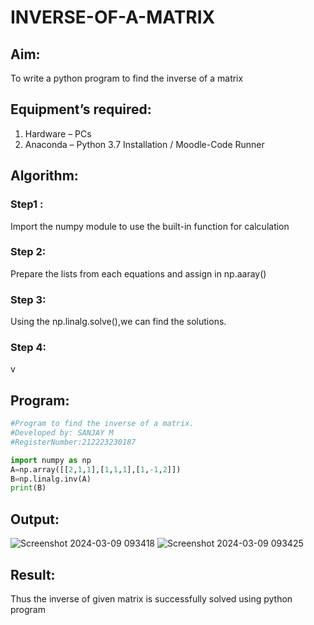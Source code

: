 # INVERSE-OF-A-MATRIX
## Aim:
To write a python program to find the inverse of a matrix
## Equipment’s required:
1. 	Hardware – PCs
2. 	Anaconda – Python 3.7 Installation / Moodle-Code Runner
## Algorithm:
### Step1 : 
Import the numpy module to use the built-in function for calculation
### Step 2: 
Prepare the lists from each equations and assign in np.aaray()
### Step 3: 
Using the np.linalg.solve(),we can find the solutions.
### Step 4: 
v

## Program:
```python
#Program to find the inverse of a matrix.
#Developed by: SANJAY M
#RegisterNumber:212223230187

import numpy as np
A=np.array([[2,1,1],[1,1,1],[1,-1,2]])
B=np.linalg.inv(A)
print(B)
```
## Output:
![Screenshot 2024-03-09 093418](https://github.com/sanjayofficial2005/INVERSE-OF-A-MATRIX/assets/148048602/2d3bb5f3-7e66-45cd-8907-7821df47eaac)
![Screenshot 2024-03-09 093425](https://github.com/sanjayofficial2005/INVERSE-OF-A-MATRIX/assets/148048602/b9c9c77b-f45f-4a87-9dee-4207ec414294)


## Result:
Thus the inverse of given matrix is successfully solved using python program

